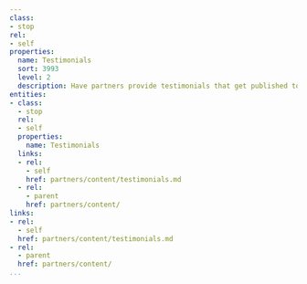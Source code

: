 ```yaml
---
class:
- stop
rel:
- self
properties:
  name: Testimonials
  sort: 3993
  level: 2
  description: Have partners provide testimonials that get published to relevant sites.
entities:
- class:
  - stop
  rel:
  - self
  properties:
    name: Testimonials
  links:
  - rel:
    - self
    href: partners/content/testimonials.md
  - rel:
    - parent
    href: partners/content/
links:
- rel:
  - self
  href: partners/content/testimonials.md
- rel:
  - parent
  href: partners/content/
...
```

